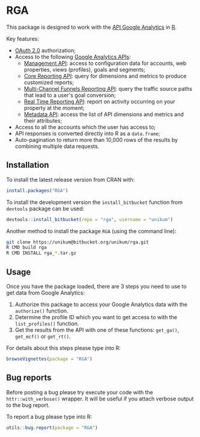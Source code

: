 # RGA

This package is designed to work with the [API Google Analytics](https://developers.google.com/analytics) in [R](http://www.r-project.org/).

Key features:

* [OAuth 2.0](https://developers.google.com/accounts/docs/OAuth2) authorization;
* Access to the following [Google Analytics APIs](https://developers.google.com/analytics/devguides/platform/):
    - [Management API](https://developers.google.com/analytics/devguides/config/mgmt/v3): access to configuration data for accounts, web properties, views (profiles), goals and segments;
    - [Core Reporting API](https://developers.google.com/analytics/devguides/reporting/core/v3): query for dimensions and metrics to produce customized reports;
    - [Multi-Channel Funnels Reporting API](https://developers.google.com/analytics/devguides/reporting/mcf/v3): query the traffic source paths that lead to a user's goal conversion;
    - [Real Time Reporting API](https://developers.google.com/analytics/devguides/reporting/realtime/v3): report on activity occurring on your property at the moment;
    - [Metadata API](https://developers.google.com/analytics/devguides/reporting/metadata/v3): access the list of API dimensions and metrics and their attributes;
* Access to all the accounts which the user has access to;
* API responses is converted directly into R as a `data.frame`;
* Auto-pagination to return more than 10,000 rows of the results by combining multiple data requests.

## Installation

To install the latest release version from CRAN with:

```r
install.packages("RGA")
```

To install the development version the `install_bitbucket` function from `devtools` package can be used:

```r
devtools::install_bitbucket(repo = "rga", username = "unikum")
```

Another method to install the package `RGA` (using the command line):

```bash
git clone https://unikum@bitbucket.org/unikum/rga.git
R CMD build rga
R CMD INSTALL rga_*.tar.gz
```

## Usage

Once you have the package loaded, there are 3 steps you need to use to get data from Google Analytics:

1. Authorize this package to access your Google Analytics data with the `authorize()` function.
1. Determine the profile ID which you want to get access to with the `list_profiles()` function.
1. Get the results from the API with one of these functions: `get_ga()`, `get_mcf()` or `get_rt()`. 

For details about this steps please type into R:

```r
browseVignettes(package = "RGA")
```

## Bug reports

Before posting a bug please try execute your code with the `httr::with_verbose()` wrapper. It will be useful if you attach verbose output to the bug report.

To report a bug please type into R:

```r
utils::bug.report(package = "RGA")
```

